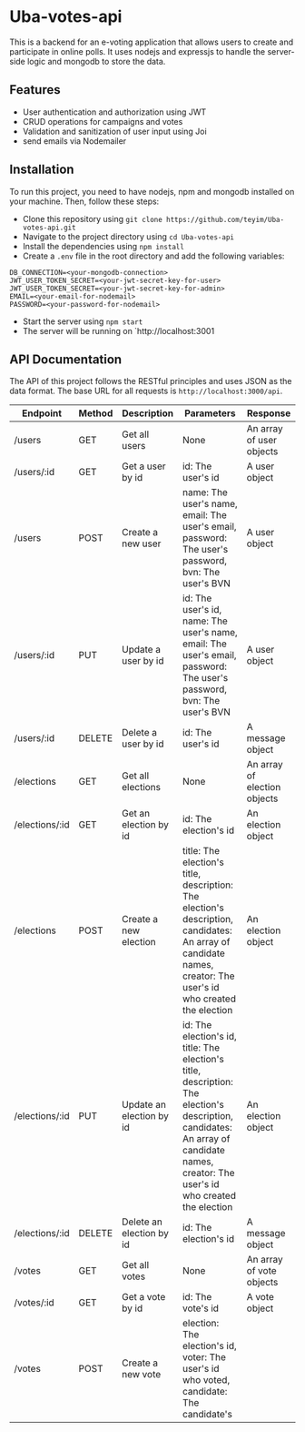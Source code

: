 # Uba-votes-api

This is a backend for an e-voting application that allows users to create and participate in online polls. It uses nodejs and expressjs to handle the server-side logic and mongodb to store the data.

## Features

- User authentication and authorization using JWT
- CRUD operations for campaigns and votes
- Validation and sanitization of user input using Joi
- send emails via Nodemailer

## Installation

To run this project, you need to have nodejs, npm and mongodb installed on your machine. Then, follow these steps:

- Clone this repository using `git clone https://github.com/teyim/Uba-votes-api.git`
- Navigate to the project directory using `cd Uba-votes-api`
- Install the dependencies using `npm install`
- Create a `.env` file in the root directory and add the following variables:

```
DB_CONNECTION=<your-mongodb-connection>
JWT_USER_TOKEN_SECRET=<your-jwt-secret-key-for-user>
JWT_USER_TOKEN_SECRET=<your-jwt-secret-key-for-admin>
EMAIL=<your-email-for-nodemail>
PASSWORD=<your-password-for-nodemail>
```

- Start the server using `npm start`
- The server will be running on `http://localhost:3001 

## API Documentation

The API of this project follows the RESTful principles and uses JSON as the data format. The base URL for all requests is `http://localhost:3000/api`.

| Endpoint | Method | Description | Parameters | Response |
| -------- | ------ | ----------- | ---------- | -------- |
| /users | GET | Get all users | None | An array of user objects |
| /users/:id | GET | Get a user by id | id: The user's id | A user object |
| /users | POST | Create a new user | name: The user's name, email: The user's email, password: The user's password, bvn: The user's BVN | A user object |
| /users/:id | PUT | Update a user by id | id: The user's id, name: The user's name, email: The user's email, password: The user's password, bvn: The user's BVN | A user object |
| /users/:id | DELETE | Delete a user by id | id: The user's id | A message object |
| /elections | GET | Get all elections | None | An array of election objects |
| /elections/:id | GET | Get an election by id | id: The election's id | An election object |
| /elections | POST | Create a new election | title: The election's title, description: The election's description, candidates: An array of candidate names, creator: The user's id who created the election | An election object |
| /elections/:id | PUT | Update an election by id | id: The election's id, title: The election's title, description: The election's description, candidates: An array of candidate names, creator: The user's id who created the election | An election object |
| /elections/:id | DELETE | Delete an election by id | id: The election's id | A message object |
| /votes | GET | Get all votes | None | An array of vote objects |
| /votes/:id | GET | Get a vote by id | id: The vote's id | A vote object |
| /votes | POST | Create a new vote | election: The election's id, voter: The user's id who voted, candidate: The candidate's

